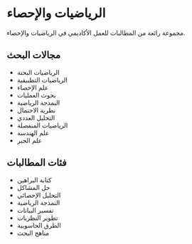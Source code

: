 # الرياضيات والإحصاء

مجموعة رائعة من المطالبات للعمل الأكاديمي في الرياضيات والإحصاء.

## مجالات البحث
- الرياضيات البحتة
- الرياضيات التطبيقية
- علم الإحصاء
- بحوث العمليات
- النمذجة الرياضية
- نظرية الاحتمال
- التحليل العددي
- الرياضيات المنفصلة
- علم الهندسة
- علم الجبر

## فئات المطالبات
- كتابة البراهين
- حل المشاكل
- التحليل الإحصائي
- النمذجة الرياضية
- تفسير البيانات
- تطوير النظريات
- الطرق الحاسوبية
- مناهج البحث